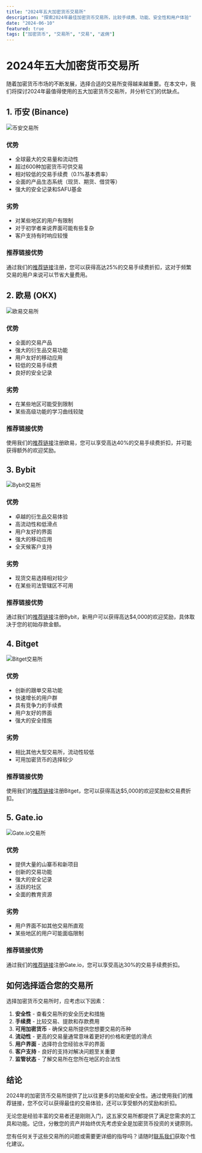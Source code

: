 ```yaml
---
title: "2024年五大加密货币交易所"
description: "探索2024年最佳加密货币交易所，比较手续费、功能、安全性和用户体验"
date: "2024-06-10"
featured: true
tags: ["加密货币", "交易所", "交易", "返佣"]
---
```


# 2024年五大加密货币交易所

随着加密货币市场的不断发展，选择合适的交易所变得越来越重要。在本文中，我们将探讨2024年最值得使用的五大加密货币交易所，并分析它们的优缺点。

## 1. 币安 (Binance)

![币安交易所](/placeholder.svg?height=300&width=600)

### 优势
- 全球最大的交易量和流动性
- 超过600种加密货币可供交易
- 相对较低的交易手续费（0.1%基本费率）
- 全面的产品生态系统（现货、期货、借贷等）
- 强大的安全记录和SAFU基金

### 劣势
- 对某些地区的用户有限制
- 对于初学者来说界面可能有些复杂
- 客户支持有时响应较慢

### 推荐链接优势
通过我们的[推荐链接](https://accounts.binance.com/register?ref=YOUR_REF_ID)注册，您可以获得高达25%的交易手续费折扣，这对于频繁交易的用户来说可以节省大量费用。

## 2. 欧易 (OKX)

![欧易交易所](/placeholder.svg?height=300&width=600)

### 优势
- 全面的交易产品
- 强大的衍生品交易功能
- 用户友好的移动应用
- 较低的交易手续费
- 良好的安全记录

### 劣势
- 在某些地区可能受到限制
- 某些高级功能的学习曲线较陡

### 推荐链接优势
使用我们的[推荐链接](https://www.okx.com/join/YOUR_REF_ID)注册欧易，您可以享受高达40%的交易手续费折扣，并可能获得额外的欢迎奖励。

## 3. Bybit

![Bybit交易所](/placeholder.svg?height=300&width=600)

### 优势
- 卓越的衍生品交易体验
- 高流动性和低滑点
- 用户友好的界面
- 强大的移动应用
- 全天候客户支持

### 劣势
- 现货交易选择相对较少
- 在某些司法管辖区不可用

### 推荐链接优势
通过我们的[推荐链接](https://www.bybit.com/register?ref=YOUR_REF_ID)注册Bybit，新用户可以获得高达$4,000的欢迎奖励，具体取决于您的初始存款金额。

## 4. Bitget

![Bitget交易所](/placeholder.svg?height=300&width=600)

### 优势
- 创新的跟单交易功能
- 快速增长的用户群
- 具有竞争力的手续费
- 用户友好的界面
- 强大的安全措施

### 劣势
- 相比其他大型交易所，流动性较低
- 可用加密货币的选择较少

### 推荐链接优势
使用我们的[推荐链接](https://www.bitget.com/register?ref=YOUR_REF_ID)注册Bitget，您可以获得高达$5,000的欢迎奖励和交易费折扣。

## 5. Gate.io

![Gate.io交易所](/placeholder.svg?height=300&width=600)

### 优势
- 提供大量的山寨币和新项目
- 创新的交易功能
- 强大的安全记录
- 活跃的社区
- 全面的教育资源

### 劣势
- 用户界面不如其他交易所直观
- 某些地区的用户可能面临限制

### 推荐链接优势
通过我们的[推荐链接](https://www.gate.io/signup/YOUR_REF_ID)注册Gate.io，您可以享受高达30%的交易手续费折扣。

## 如何选择适合您的交易所

选择加密货币交易所时，应考虑以下因素：

1. **安全性** - 查看交易所的安全历史和措施
2. **手续费** - 比较交易、提款和存款费用
3. **可用加密货币** - 确保交易所提供您想要交易的币种
4. **流动性** - 更高的交易量通常意味着更好的价格和更低的滑点
5. **用户界面** - 选择符合您经验水平的界面
6. **客户支持** - 良好的支持对解决问题至关重要
7. **监管状态** - 了解交易所在您所在地区的合法性

## 结论

2024年的加密货币交易所提供了比以往更多的功能和安全性。通过使用我们的推荐链接，您不仅可以获得最佳的交易体验，还可以享受额外的奖励和折扣。

无论您是经验丰富的交易者还是刚刚入门，这五家交易所都提供了满足您需求的工具和功能。记住，分散您的资产并始终优先考虑安全是加密货币投资的关键原则。

您有任何关于这些交易所的问题或需要更详细的指导吗？请随时[联系我们](/contact)获取个性化建议。

